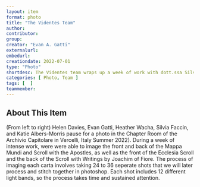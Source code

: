 ```yaml
---
layout: item
format: photo
title: "The Videntes Team"
author: 
contributor: 
group:
creator: "Evan A. Gatti"
externalurl: 
embedurl: 
creationdate: 2022-07-01
type: "Photo"
shortdesc: The Videntes team wraps up a week of work with dott.ssa Silvia Faccin, Conservatore Manoscritti at the Fondazione Museo del Tesoro del Duomo e Archivio Capitolare.
categories: [ Photo, Team ]
tags: [  ]
teammember: 
---
```

## About This Item
(From left to right) Helen Davies, Evan Gatti, Heather Wacha, Silvia Faccin, and Katie Albers-Morris pause for a photo in the Chapter Room of the Archivio Capitolare in Vercelli, Italy Summer 2022). During a week of intense work, were were able to image the front and back of the Mappa Mundi and Scroll with the Apostles, as well as the front of the Ecclesia Scroll and the back of the Scroll with Writings by Joachim of Fiore. The process of imaging each carta involves taking 24 to 36 seperate shots that we will later process and stitch together in photoshop. Each shot includes 12 different light bands, so the process takes time and sustained attention.
